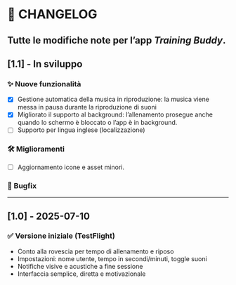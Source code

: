# 📝 CHANGELOG

Tutte le modifiche note per l’app *Training Buddy*.
---

## [1.1] - In sviluppo

### ✨ Nuove funzionalità
- [X] Gestione automatica della musica in riproduzione: la musica viene messa in pausa durante la riproduzione di suoni
- [X] Migliorato il supporto al background: l’allenamento prosegue anche quando lo schermo è bloccato o l’app è in background.
- [ ] Supporto per lingua inglese (localizzazione)

### 🛠️ Miglioramenti
- [ ] Aggiornamento icone e asset minori.

### 🐞 Bugfix

---

## [1.0] - 2025-07-10

### ✅ Versione iniziale (TestFlight)
- Conto alla rovescia per tempo di allenamento e riposo
- Impostazioni: nome utente, tempo in secondi/minuti, toggle suoni
- Notifiche visive e acustiche a fine sessione
- Interfaccia semplice, diretta e motivazionale


